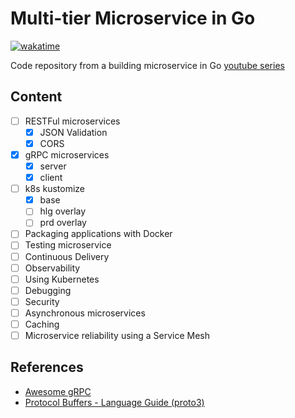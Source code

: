 # Multi-tier Microservice in Go

[![wakatime](https://wakatime.com/badge/user/f05dadce-cea9-44e8-bffb-2ceb71c94150/project/c305fba2-9d0c-418e-9b3e-972e589e2f6a.svg)](https://wakatime.com/badge/user/f05dadce-cea9-44e8-bffb-2ceb71c94150/project/c305fba2-9d0c-418e-9b3e-972e589e2f6a)

Code repository from a building microservice in Go [youtube series](https://www.youtube.com/playlist?list=PLmD8u-IFdreyh6EUfevBcbiuCKzFk0EW_)

## Content

- [ ] RESTFul microservices
  - [x] JSON Validation
  - [x] CORS
- [x] gRPC microservices
  - [x] server
  - [x] client
- [ ] k8s kustomize
  - [x] base
  - [ ] hlg overlay
  - [ ] prd overlay
- [ ] Packaging applications with Docker
- [ ] Testing microservice
- [ ] Continuous Delivery
- [ ] Observability
- [ ] Using Kubernetes
- [ ] Debugging
- [ ] Security
- [ ] Asynchronous microservices
- [ ] Caching
- [ ] Microservice reliability using a Service Mesh

## References

- [Awesome gRPC](https://github.com/grpc-ecosystem/awesome-grpc)
- [Protocol Buffers - Language Guide (proto3)](https://developers.google.com/protocol-buffers/docs/proto3)

